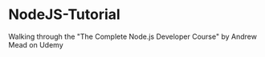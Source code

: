 # NodeJS-Tutorial
Walking through the "The Complete Node.js Developer Course" by Andrew Mead on Udemy
